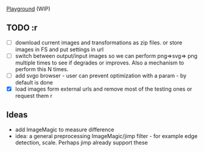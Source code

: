 
[Playground](https://cancerberosgx.github.io/demos/bitmap2vector-online-converter) (WIP) 

## TODO :r
- [ ] download current images and transformations as zip files. or store images in FS and put settings in url
- [ ] switch between output/input images so we can perform png=>svg=> png multiple times to see if degrades or improves. Also a mechanism to perform this N times.
- [ ] add svgo browser - user can prevent optimization with a param - by default is done
- [x] load images form external urls and remove most of the testing ones or request them
r
## Ideas

 * add ImageMagic to measure difference
 * idea: a general preprocessing ImageMagic/jimp filter - for example edge detection, scale. Perhaps jimp already support these

<!-- 


    "lazy-line-painter": "^1.9.6",


  function simulatePathDrawing(path) {
  // var path = document.querySelector('.squiggle-animated path');
  var length = path.getTotalLength();
  // Clear any previous transition
  path.style.transition = path.style.WebkitTransition =
  'none';
  // Set up the starting positions
  path.style.strokeDasharray = length + ' ' + length;
  path.style.strokeDashoffset = length;
  // Trigger a layout so styles are calculated & the browser
  // picks up the starting position before animating
  path.getBoundingClientRect();
  // Define our transition
  path.style.transition = path.style.WebkitTransition =
  'stroke-dashoffset 1.5s ease-in-out';
  // Go!
  path.style.strokeDashoffset = '0';
  path.style.strokeWidth = '3px';
  path.style.fill = 'rgba(255,255,0,.12)';
}

var chars = $('.squiggle-animated path').on('mouseover', function(e) {
  simulatePathDrawing(this)
})
 -->
